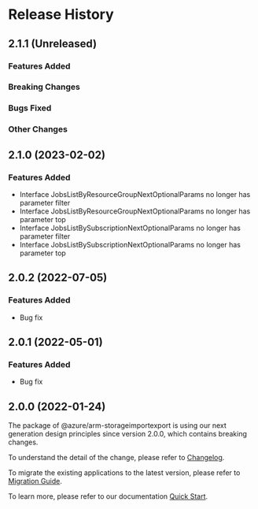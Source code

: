 # Release History

## 2.1.1 (Unreleased)

### Features Added

### Breaking Changes

### Bugs Fixed

### Other Changes

## 2.1.0 (2023-02-02)
    
### Features Added

  - Interface JobsListByResourceGroupNextOptionalParams no longer has parameter filter
  - Interface JobsListByResourceGroupNextOptionalParams no longer has parameter top
  - Interface JobsListBySubscriptionNextOptionalParams no longer has parameter filter
  - Interface JobsListBySubscriptionNextOptionalParams no longer has parameter top
    
## 2.0.2 (2022-07-05)

### Features Added

  - Bug fix

## 2.0.1 (2022-05-01)

### Features Added

  - Bug fix

## 2.0.0 (2022-01-24)

The package of @azure/arm-storageimportexport is using our next generation design principles since version 2.0.0, which contains breaking changes.

To understand the detail of the change, please refer to [Changelog](https://aka.ms/js-track2-changelog).

To migrate the existing applications to the latest version, please refer to [Migration Guide](https://aka.ms/js-track2-migration-guide).

To learn more, please refer to our documentation [Quick Start](https://aka.ms/azsdk/js/mgmt/quickstart ).
